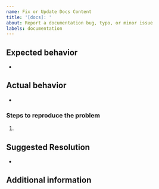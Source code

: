 ```yaml
---
name: Fix or Update Docs Content
title: '[docs]: '
about: Report a documentation bug, typo, or minor issue
labels: documentation
---
```


<!--- ** Partial or incorrectly filled out issues may be deferred.--->

## Expected behavior

-

## Actual behavior

-

### Steps to reproduce the problem

1.

## Suggested Resolution

-

## Additional information

<!--- Add any other context about the problem here. --->
